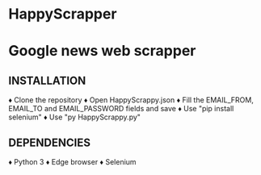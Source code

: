 # HappyScrapper
<h1>Google news web scrapper</h1>

<h2> INSTALLATION </h2>

♦ Clone the repository
♦ Open HappyScrappy.json
♦ Fill the EMAIL_FROM, EMAIL_TO and EMAIL_PASSWORD fields and save
♦ Use "pip install selenium"
♦ Use "py HappyScrappy.py"

<h2> DEPENDENCIES </h2>

♦ Python 3
♦ Edge browser
♦ Selenium
